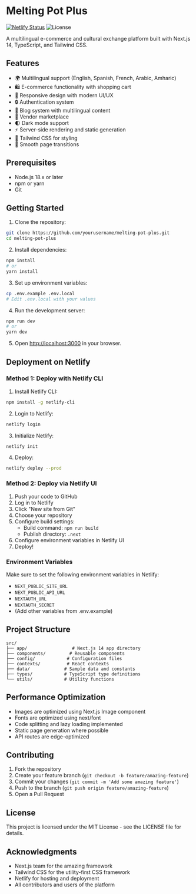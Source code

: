 # Melting Pot Plus

[![Netlify Status](https://api.netlify.com/api/v1/badges/your-site-id/deploy-status)](https://app.netlify.com/sites/meltingpotplus/deploys)
![License](https://img.shields.io/badge/license-MIT-blue.svg)

A multilingual e-commerce and cultural exchange platform built with Next.js 14, TypeScript, and Tailwind CSS.

## Features

- 🌍 Multilingual support (English, Spanish, French, Arabic, Amharic)
- 🛍️ E-commerce functionality with shopping cart
- 📱 Responsive design with modern UI/UX
- 🔒 Authentication system
- 📝 Blog system with multilingual content
- 🏪 Vendor marketplace
- 🌓 Dark mode support
- ⚡ Server-side rendering and static generation
- 🎨 Tailwind CSS for styling
- 🔄 Smooth page transitions

## Prerequisites

- Node.js 18.x or later
- npm or yarn
- Git

## Getting Started

1. Clone the repository:
```bash
git clone https://github.com/yourusername/melting-pot-plus.git
cd melting-pot-plus
```

2. Install dependencies:
```bash
npm install
# or
yarn install
```

3. Set up environment variables:
```bash
cp .env.example .env.local
# Edit .env.local with your values
```

4. Run the development server:
```bash
npm run dev
# or
yarn dev
```

5. Open [http://localhost:3000](http://localhost:3000) in your browser.

## Deployment on Netlify

### Method 1: Deploy with Netlify CLI

1. Install Netlify CLI:
```bash
npm install -g netlify-cli
```

2. Login to Netlify:
```bash
netlify login
```

3. Initialize Netlify:
```bash
netlify init
```

4. Deploy:
```bash
netlify deploy --prod
```

### Method 2: Deploy via Netlify UI

1. Push your code to GitHub
2. Log in to Netlify
3. Click "New site from Git"
4. Choose your repository
5. Configure build settings:
   - Build command: `npm run build`
   - Publish directory: `.next`
6. Configure environment variables in Netlify UI
7. Deploy!

### Environment Variables

Make sure to set the following environment variables in Netlify:

- `NEXT_PUBLIC_SITE_URL`
- `NEXT_PUBLIC_API_URL`
- `NEXTAUTH_URL`
- `NEXTAUTH_SECRET`
- (Add other variables from .env.example)

## Project Structure

```
src/
├── app/                 # Next.js 14 app directory
├── components/         # Reusable components
├── config/            # Configuration files
├── contexts/          # React contexts
├── data/             # Sample data and constants
├── types/            # TypeScript type definitions
└── utils/            # Utility functions
```

## Performance Optimization

- Images are optimized using Next.js Image component
- Fonts are optimized using next/font
- Code splitting and lazy loading implemented
- Static page generation where possible
- API routes are edge-optimized

## Contributing

1. Fork the repository
2. Create your feature branch (`git checkout -b feature/amazing-feature`)
3. Commit your changes (`git commit -m 'Add some amazing feature'`)
4. Push to the branch (`git push origin feature/amazing-feature`)
5. Open a Pull Request

## License

This project is licensed under the MIT License - see the LICENSE file for details.

## Acknowledgments

- Next.js team for the amazing framework
- Tailwind CSS for the utility-first CSS framework
- Netlify for hosting and deployment
- All contributors and users of the platform